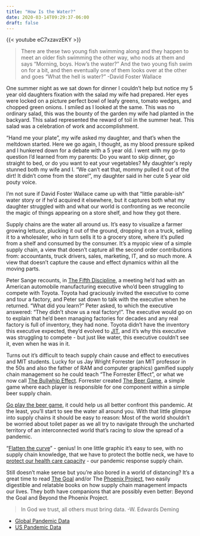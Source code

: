 ```yaml
---
title: "How Is the Water?"
date: 2020-03-14T09:29:37-06:00
draft: false
---
```


{{< youtube eC7xzavzEKY >}}

>There are these two young fish swimming along and they happen to meet an older fish swimming the other way, who nods at them and says “Morning, boys. How’s the water?” And the two young fish swim on for a bit, and then eventually one of them looks over at the other and goes “What the hell is water?” -David Foster Wallace

One summer night as we sat down for dinner I couldn’t help but notice my 5 year old daughters fixation with the salad my wife had prepared. Her eyes were locked on a picture perfect bowl of leafy greens, tomato wedges, and chopped green onions. I smiled as I looked at the same. This was no ordinary salad, this was the bounty of the garden my wife had planted in the backyard. This salad represented the reward of toil in the summer heat. This salad was a celebration of work and accomplishment.  

“Hand me your plate”, my wife asked my daughter, and that’s when the meltdown started. Here we go again, I thought, as my blood pressure spiked and I hunkered down for a debate with a 5 year old. I went with my go-to question I’d learned from my parents: Do you want to skip dinner, go straight to bed, or do you want to eat your vegetables? My daughter's reply stunned both my wife and I. “We can’t eat that, mommy pulled it out of the dirt! It didn’t come from the store!”, my daughter said in her cute 5 year old pouty voice. 

I’m not sure if David Foster Wallace came up with that “little parable-ish” water story or if he’d acquired it elsewhere, but it captures both what my daughter struggled with and what our world is confronting as we reconcile the magic of things appearing on a store shelf, and how they got there. 

Supply chains are the water all around us. It’s easy to visualize a farmer growing lettuce, plucking it out of the ground, dropping it on a truck, selling it to a wholesaler, who in turn sells it to a grocery store, where it’s pulled from a shelf and consumed by the consumer. It’s a myopic view of a simple supply chain, a view that doesn’t capture all the second order contributions from: accountants, truck drivers, sales, marketing, IT, and so much more. A view that doesn’t capture the cause and effect dynamics within all the moving parts. 

Peter Sange recounts, in [The Fifth Discipline](https://en.wikipedia.org/wiki/The_Fifth_Discipline), a meeting he’d had with an American automobile manufacturing executive who’d been struggling to compete with Toyota. Toyota had graciously invited the executive to come and tour a factory, and Peter sat down to talk with the executive when he returned. “What did you learn?” Peter asked, to which the executive answered: “They didn’t show us a real factory!”. The executive would go on to explain that he’d been managing factories for decades and any real factory is full of inventory, they had none. Toyota didn’t have the inventory this executive expected, they’d evolved to [JIT](https://en.wikipedia.org/wiki/Just-in-time_manufacturing), and it’s why this executive was struggling to compete - but just like water, this executive couldn’t see it, even when he was in it. 

Turns out it’s difficult to teach supply chain cause and effect to executives and MIT students. Lucky for us Jay Wright Forrester (an MIT professor in the 50s and also the father of RAM and computer graphics) gamified supply chain management so he could teach “The Forrester Effect”, or what we now call [The Bullwhip Effect](https://en.wikipedia.org/wiki/Bullwhip_effect). Forrester created [The Beer Game](https://en.wikipedia.org/wiki/Beer_distribution_game), a simple game where each player is responsible for one component within a simple beer supply chain. 

[Go play the beer game](https://beergame.masystem.se/), it could help us all better confront this pandemic. At the least, you’ll start to see the water all around you. With that little glimpse into supply chains it should be easy to reason: Most of the world shouldn’t be worried about toilet paper as we all try to navigate through the uncharted territory of an interconnected world that’s racing to slow the spread of a pandemic. 

“[Flatten the curve](https://www.nbcnews.com/science/science-news/what-flatten-curve-chart-shows-how-critical-it-everyone-fight-n1155636)” - genius! In one little graphic it’s easy to see, with no supply chain knowledge, that we have to protect the bottle neck, we have to [protect our health care capacity](https://medium.com/@tomaspueyo/coronavirus-act-today-or-people-will-die-f4d3d9cd99ca) - our pandemic response supply chain. 

Still doesn’t make sense but you’re also bored in a world of distancing? It’s a great time to read [The Goal](https://en.wikipedia.org/wiki/The_Goal_%28novel%29) and/or The [Phoenix Project](https://itrevolution.com/book/the-phoenix-project/), two easily digestible and relatable books on how supply chain management impacts our lives. They both have companions that are possibly even better: Beyond the Goal and Beyond the Phoenix Project. 

>In God we trust, all others must bring data. -W. Edwards Deming

* [Global Pandemic Data](https://covid19info.live/)
* [US Pandemic Data](https://infection2020.com/)







